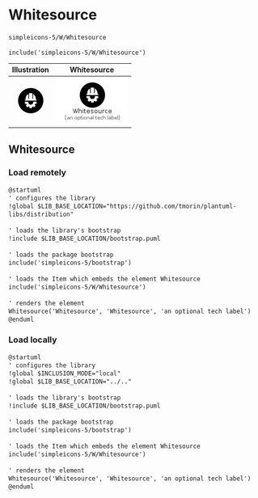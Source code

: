 # Whitesource


```text
simpleicons-5/W/Whitesource
```

```text
include('simpleicons-5/W/Whitesource')
```



| Illustration | Whitesource |
| :---: | :---: |
| ![illustration for Illustration](../../simpleicons-5/W/Whitesource.png) | ![illustration for Whitesource](../../simpleicons-5/W/Whitesource.Local.png) |




## Whitesource

### Load remotely
```plantuml
@startuml
' configures the library
!global $LIB_BASE_LOCATION="https://github.com/tmorin/plantuml-libs/distribution"

' loads the library's bootstrap
!include $LIB_BASE_LOCATION/bootstrap.puml

' loads the package bootstrap
include('simpleicons-5/bootstrap')

' loads the Item which embeds the element Whitesource
include('simpleicons-5/W/Whitesource')

' renders the element
Whitesource('Whitesource', 'Whitesource', 'an optional tech label')
@enduml
```

### Load locally
```plantuml
@startuml
' configures the library
!global $INCLUSION_MODE="local"
!global $LIB_BASE_LOCATION="../.."

' loads the library's bootstrap
!include $LIB_BASE_LOCATION/bootstrap.puml

' loads the package bootstrap
include('simpleicons-5/bootstrap')

' loads the Item which embeds the element Whitesource
include('simpleicons-5/W/Whitesource')

' renders the element
Whitesource('Whitesource', 'Whitesource', 'an optional tech label')
@enduml
```

